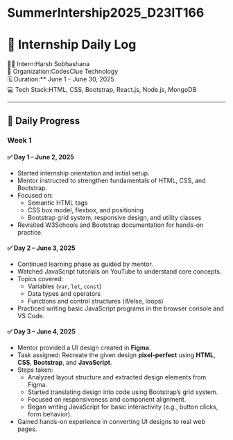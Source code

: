 # SummerIntership2025_D23IT166

# 📝 Internship Daily Log

🧑‍💻 Intern:Harsh Sobhashana  
🏢 Organization:CodesClue Technology  
🗓️ Duration:** June 1 – June 30, 2025  
💻 Tech Stack:HTML, CSS, Bootstrap, React.js, Node.js, MongoDB  

---

## 📅 Daily Progress

### Week 1

#### ✅ Day 1 – June 2, 2025
- Started internship orientation and initial setup.
- Mentor instructed to strengthen fundamentals of HTML, CSS, and Bootstrap.
- Focused on:
  - Semantic HTML tags
  - CSS box model, flexbox, and positioning
  - Bootstrap grid system, responsive design, and utility classes
- Revisited W3Schools and Bootstrap documentation for hands-on practice.

#### ✅ Day 2 – June 3, 2025
- Continued learning phase as guided by mentor.
- Watched JavaScript tutorials on YouTube to understand core concepts.
- Topics covered:
  - Variables (`var`, `let`, `const`)
  - Data types and operators
  - Functions and control structures (if/else, loops)
- Practiced writing basic JavaScript programs in the browser console and VS Code.

#### ✅ Day 3 – June 4, 2025
- Mentor provided a UI design created in **Figma**.
- Task assigned: Recreate the given design **pixel-perfect** using **HTML**, **CSS**, **Bootstrap**, and **JavaScript**.
- Steps taken:
  - Analyzed layout structure and extracted design elements from Figma.
  - Started translating design into code using Bootstrap’s grid system.
  - Focused on responsiveness and component alignment.
  - Began writing JavaScript for basic interactivity (e.g., button clicks, form behavior).
- Gained hands-on experience in converting UI designs to real web pages.
